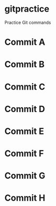 # gitpractice
Practice Git commands

# Commit A

# Commit B

# Commit C

# Commit D

# Commit E

# Commit F

# Commit G

# Commit H
